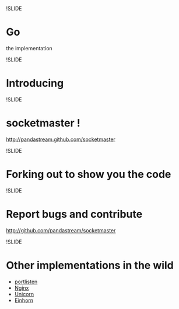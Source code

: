 !SLIDE
# Go

the implementation

!SLIDE

# Introducing

!SLIDE

# socketmaster !

<http://pandastream.github.com/socketmaster>

!SLIDE

# Forking out to show you the code

!SLIDE

# Report bugs and contribute

<http://github.com/pandastream/socketmaster>

!SLIDE

# Other implementations in the wild

* [portlisten](http://www.mail-archive.com/kragen-hacks@canonical.org/msg00002.html)
* [Nginx](http://nginx.org)
* [Unicorn](http://unicorn.bogomips.org/)
* [Einhorn](https://github.com/stripe/einhorn)
